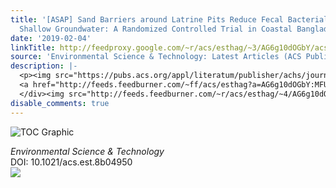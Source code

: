 ```yaml
---
title: '[ASAP] Sand Barriers around Latrine Pits Reduce Fecal Bacterial Leaching into
  Shallow Groundwater: A Randomized Controlled Trial in Coastal Bangladesh'
date: '2019-02-04'
linkTitle: http://feedproxy.google.com/~r/acs/esthag/~3/AG6g10dOGbY/acs.est.8b04950
source: 'Environmental Science & Technology: Latest Articles (ACS Publications)'
description: |-
  <p><img src="https://pubs.acs.org/appl/literatum/publisher/achs/journals/content/esthag/0/esthag.ahead-of-print/acs.est.8b04950/20190203/images/medium/es-2018-04950r_0004.gif" alt="TOC Graphic"/></p><div><cite>Environmental Science & Technology</cite></div><div>DOI: 10.1021/acs.est.8b04950</div><div class="feedflare">
  <a href="http://feeds.feedburner.com/~ff/acs/esthag?a=AG6g10dOGbY:MFUl0TMfeb4:yIl2AUoC8zA"><img src="http://feeds.feedburner.com/~ff/acs/esthag?d=yIl2AUoC8zA" border="0"></img></a>
  </div><img src="http://feeds.feedburner.com/~r/acs/esthag/~4/AG6g10dOGbY" height="1" width="1" ...
disable_comments: true
---
```

<p><img src="https://pubs.acs.org/appl/literatum/publisher/achs/journals/content/esthag/0/esthag.ahead-of-print/acs.est.8b04950/20190203/images/medium/es-2018-04950r_0004.gif" alt="TOC Graphic"/></p><div><cite>Environmental Science & Technology</cite></div><div>DOI: 10.1021/acs.est.8b04950</div><div class="feedflare">
<a href="http://feeds.feedburner.com/~ff/acs/esthag?a=AG6g10dOGbY:MFUl0TMfeb4:yIl2AUoC8zA"><img src="http://feeds.feedburner.com/~ff/acs/esthag?d=yIl2AUoC8zA" border="0"></img></a>
</div><img src="http://feeds.feedburner.com/~r/acs/esthag/~4/AG6g10dOGbY" height="1" width="1" ...